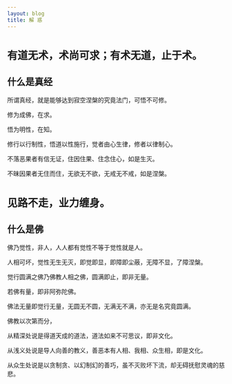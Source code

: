 ```yaml
---
layout: blog
title: 解 惑
---
```



# `有道无术，术尚可求；有术无道，止于术。`



## 什么是真经

所谓真经，就是能够达到寂空涅槃的究竟法门，可悟不可修。

修为成佛，在求。

悟为明性，在知。 

修行以行制性，悟道以性施行，觉者由心生律，修者以律制心。

不落恶果者有信无证，住因住果、住念住心，如是生灭。

不昧因果者无住而住，无欲无不欲，无戒无不戒，如是涅槃。
# `见路不走，业力缠身。`

## 什么是佛
佛乃觉性，非人，人人都有觉性不等于觉性就是人。

人相可坏，觉性无生无灭，即觉即显，即障即尘蔽，无障不显，了障涅槃。

觉行圆满之佛乃佛教人相之佛，圆满即止，即非无量。

若佛有量，即非阿弥陀佛。

佛法无量即觉行无量，无圆无不圆，无满无不满，亦无是名究竟圆满。

佛教以次第而分，

从精深处说是得道天成的道法，道法如来不可思议，即非文化。

从浅义处说是导人向善的教义，善恶本有人相、我相、众生相，即是文化。

从众生处说是以贪制贪、以幻制幻的善巧，虽不灭败坏下流，却无碍抚慰灵魂的慈悲。